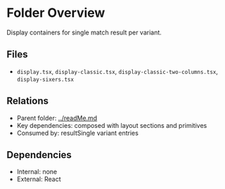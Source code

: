 # Folder Overview

Display containers for single match result per variant.

## Files

- `display.tsx`, `display-classic.tsx`, `display-classic-two-columns.tsx`, `display-sixers.tsx`

## Relations

- Parent folder: [../readMe.md](../readMe.md)
- Key dependencies: composed with layout sections and primitives
- Consumed by: resultSingle variant entries

## Dependencies

- Internal: none
- External: React
